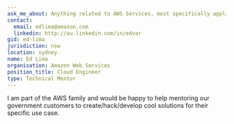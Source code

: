 ```yaml
---
ask_me_about: Anything related to AWS Services, most specifically application services
contact:
  email: edlima@amazon.com
  linkedin: http://au.linkedin.com/in/edvar
gid: ed-lima
jurisdiction: nsw
location: sydney
name: Ed Lima
organisation: Amazon Web Services
position_title: Cloud Engineer
type: Technical Mentor
---
```


I am part of the AWS family and would be happy to help mentoring our government customers to create/hack/develop cool solutions for their specific use case.